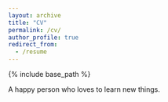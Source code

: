 ```yaml
---
layout: archive
title: "CV"
permalink: /cv/
author_profile: true
redirect_from:
  - /resume
---
```


{% include base_path %}

A happy person who loves to learn new things.